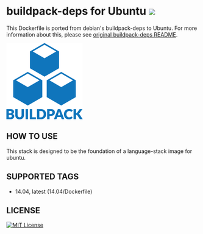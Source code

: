 # buildpack-deps for Ubuntu ![](https://quay.io/repository/wantedly/buildpack-deps/status)
This Dockerfile is ported from debian's buildpack-deps to Ubuntu.
For more information about this, please see [original buildpack-deps README](https://github.com/docker-library/buildpack-deps).

![](https://raw.githubusercontent.com/docker-library/docs/master/buildpack-deps/logo.png)

## HOW TO USE
This stack is designed to be the foundation of a language-stack image for ubuntu.

## SUPPORTED TAGS

* 14.04, latest (14.04/Dockerfile)

## LICENSE
[![MIT License](http://img.shields.io/badge/license-MIT-blue.svg?style=flat)](LICENSE)
